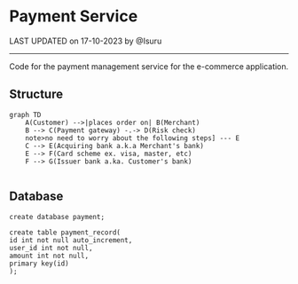 # Payment Service

LAST UPDATED on 17-10-2023 by @Isuru

---

Code for the payment management service for the e-commerce application.

## Structure
```mermaid
graph TD
    A(Customer) -->|places order on| B(Merchant)
    B --> C(Payment gateway) -.-> D(Risk check)
    note>no need to worry about the following steps] --- E
    C --> E(Acquiring bank a.k.a Merchant's bank)
    E --> F(Card scheme ex. visa, master, etc)
    F --> G(Issuer bank a.ka. Customer's bank)
    
```

## Database
```mysql
create database payment;

create table payment_record(
id int not null auto_increment,
user_id int not null,
amount int not null,
primary key(id)
);
```